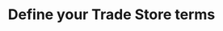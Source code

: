 ---
title: "Define your Trade Store terms"
name: "channelmeta_trade"
key: "terms"
description: "Terms HTML"
user_friendly_description: "Add terms that need to be agreed upon by the customer to proceed with their order. You can make use of default terms or write out your own terms."
default: ""
values: []
tags: [channelmeta,trade]
type: "meta"
process: "orders"
headless: true
---